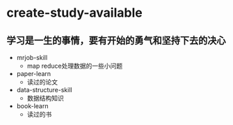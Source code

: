 # create-study-available
## 学习是一生的事情，要有开始的勇气和坚持下去的决心
- mrjob-skill
  -  map reduce处理数据的一些小问题
- paper-learn
  -  读过的论文
- data-structure-skill
  -  数据结构知识
- book-learn
  -  读过的书
